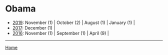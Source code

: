 # Obama

  * [2019](./obama-2019.md): 
      November (1) | 
      October (2) | 
      August (1) | 
      January (1) | 
  * [2017](./obama-2017.md): 
      December (1) | 
  * [2016](./obama-2016.md): 
      November (1) | 
      September (1) | 
      April (9) | 

----

[Home](../)
